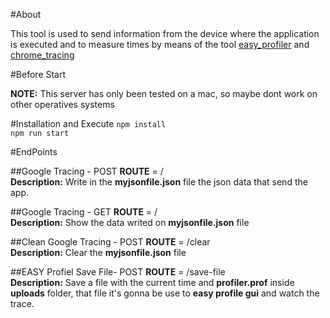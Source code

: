 #About

This tool is used to send information from the device where the application is executed and to measure times by means of the tool   [easy_profiler][1] and [chrome_tracing][2]

#Before Start

**NOTE:** This server  has only been tested on a mac, so maybe dont work on other operatives systems

#Installation and Execute
 ``
npm install 
``  
``
npm run start
``

#EndPoints

##Google Tracing - POST
**ROUTE** = /  
**Description:** Write in the **myjsonfile.json** file the json data that send the app.

##Google Tracing - GET
**ROUTE** = /  
**Description:** Show the data writed on **myjsonfile.json** file

##Clean Google Tracing - POST
**ROUTE** = /clear  
**Description:** Clear the **myjsonfile.json** file

##EASY Profiel Save File- POST
**ROUTE** = /save-file  
**Description:** Save a file with the current time and **profiler.prof** inside **uploads** folder, that file it's gonna be use to 
**easy profile gui** and watch the trace.

[1]: https://github.com/YOU-i-Labs/easy_profiler
[2]: chrome://tracing/